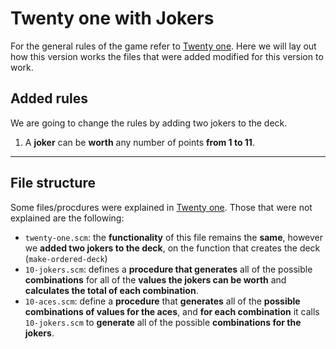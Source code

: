 # Twenty one with Jokers

For the general rules of the game refer to [Twenty one](../README.md). Here we will lay out how this version works the files that were added modified for this version to work.

## Added rules

We are going to change the rules by adding two jokers to the deck. 

1. A **joker** can be **worth** any number of points **from 1 to 11**.

---

## File structure

Some files/procdures were explained in [Twenty one](../README.md). Those that were not explained are 
the following:

- `twenty-one.scm`: the **functionality** of this file remains the **same**, however we **added two jokers to the deck**, on the function that creates the deck (`make-ordered-deck`)
- `10-jokers.scm`: defines a **procedure that generates** all of the possible **combinations** for all of the **values the jokers can be worth** and **calculates the total of each combination**.
- `10-aces.scm`: define a **procedure** that **generates** all of the **possible combinations of values for the aces**, and **for each combination** it calls `10-jokers.scm` to **generate** all of the 
possible **combinations for the jokers**.
